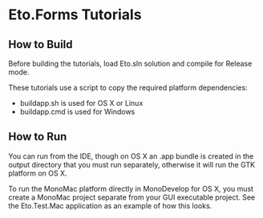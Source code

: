 Eto.Forms Tutorials
===================

How to Build
------------

Before building the tutorials, load Eto.sln solution and compile for Release mode.

These tutorials use a script to copy the required platform dependencies:

- buildapp.sh is used for OS X or Linux
- buildapp.cmd is used for Windows


How to Run
----------

You can run from the IDE, though on OS X an .app bundle is created in the output directory that you must run separately, otherwise it will run the GTK platform on OS X.

To run the MonoMac platform directly in MonoDevelop for OS X, you must create a MonoMac project separate from your GUI executable project.  See the Eto.Test.Mac application as an example of how this looks.